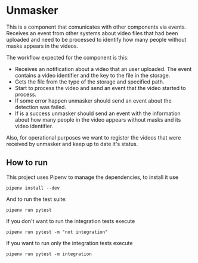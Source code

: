 # Unmasker

This is a component that comunicates with other components via events. Receives an event from other systems about video files that had been uploaded and need to be processed to identify how many people without masks appears in the videos.


The workflow expected for the component is this:
- Receives an notification about a video that an user uploaded. The event contains a video identifier and the key to the file in the storage.
- Gets the file from the type of the storage and specified path.
- Start to process the video and send an event that the video started to process.
- If some error happen unmasker should send an event about the detection was failed.
- If is a success unmasker should send an event with the information about how many people in the video appears without masks and its video identifier.

Also, for operational purposes we want to register the videos that were received by unmasker and keep up to date it's status.

## How to run

This project uses Pipenv to manage the dependencies, to install it use 

`pipenv install --dev`

And to run the test suite:

`pipenv run pytest`

If you don't want to run the integration tests execute

`pipenv run pytest -m "not integration"`

If you want to run only the integration tests execute

`pipenv run pytest -m integration`